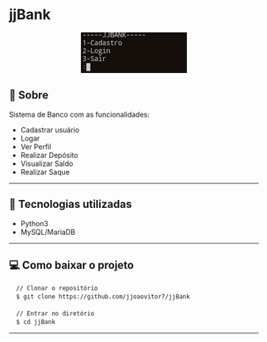 # jjBank

<p align="center">
  <img src="./screenshots/1.png">
</p>

## :scroll: Sobre

Sistema de Banco com as funcionalidades:
- Cadastrar usuário
- Logar
- Ver Perfil
- Realizar Depósito
- Visualizar Saldo
- Realizar Saque

---

## :rocket: Tecnologias utilizadas

- Python3
- MySQL/MariaDB

---

## :computer: Como baixar o projeto

```bash
  // Clonar o repositório
  $ git clone https://github.com/jjoaovitor7/jjBank

  // Entrar no diretório
  $ cd jjBank
```

---
